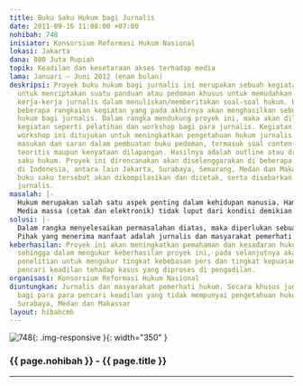 ```yaml
---
title: Buku Saku Hukum bagi Jurnalis
date: 2011-09-16 11:08:00 +07:00
nohibah: 748
inisiator: Konsorsium Reformasi Hukum Nasional
lokasi: Jakarta
dana: 800 Juta Rupiah
topik: Keadilan dan kesetaraan akses terhadap media
lama: Januari – Juni 2012 (enam bulan)
deskripsi: Proyek buku hukum bagi jurnalis ini merupakan sebuah kegiatan yang ditujukan
  untuk menciptakan suatu panduan atau pedoman khusus untuk memudahkan dan memperlancar
  kerja-kerja jurnalis dalam menuliskan/memberitakan soal-soal hukum. Untuk itu, diperlukan
  beberapa rangkaian kegiatan yang pada akhirnya akan menghasilkan sebuah buku saku
  hukum bagi jurnalis. Dalam rangka mendukung proyek ini, maka akan dilakukan rangkaian
  kegiatan seperti pelatihan dan workshop bagi para jurnalis. Kegiatan pelatihan dan
  workshop ini ditujukan untuk meningkatkan pengetahuan hukum jurnalis dan mendapatkan
  masukan dan saran dalam pembuatan buku pedoman, termasuk soal conten-nya secara
  teoritis maupun kenyataan dilapangan. Hasilnya adalah outline atau draft awal buku
  saku hukum. Proyek ini direncanakan akan diselenggarakan di beberapa kota besar
  di Indonesia, antara lain Jakarta, Surabaya, Semarang, Medan dan Makasar. Kemudian
  buku saku tersebut akan dikompilasikan dan dicetak, serta disebarkan kepada para
  jurnalis.
masalah: |-
  Hukum merupakan salah satu aspek penting dalam kehidupan manusia. Hampir setiap aspek kehidupan manusia pasti menyentuh dan berurusan dengan soal hukum. Terlebih lagi di dalam proses reformasi, yang banyak melahirkan sistem hukum baru. Sistem hukum baru tersebut dapat mewujud dalam sebuah nilai, norma peraturan, lembaga atau mekanisme/prosedur yang diterapkan untuk menyelesaikan suatu persoalan tertentu.
  Media massa (cetak dan elektronik) tidak luput dari kondisi demikian. Tidak mudah media menginformasikan dan memberitakan soal hukum, terutama jika berkaitan dengan soal-soal teknis dan prosedural hukum. Tidak jarang media massa keliru dalam menuliskan dan menuangkannya dalam sebuah berita. Kekeliruan ini menimbulkan muncul  banyak ‘gugatan’ terhadap pemberitaan media.  Masyarakat sebagai pembaca umum juga tidak mudah pula untuk menerima dan memahaminya, bahkan bisa jadi turut keliru. Akibat lebih jauh, terjadi miss-persepsi dan kontroversi. Tentu saja hal ini tidak bisa dibiarkan terus terjadi. Diperlukan suatu panduan atau pedoman khusus untuk memudahkan dan memperlancar kerja-kerja jurnalis dalam menuliskan/memberitakan soal-soal hukum.
solusi: |-
  Dalam rangka menyelesaikan permasalahan diatas, maka diperlukan sebuah kegiatan yang dapat memfasilitasi peningkatan kapasitas Jurnalis tentang pengetahuan hukum baik sistem hukum, prosedur  penegakan hukum maupun istilah hukum yaitu dengan mengadakan rangkaian kegiatan pembuatan buku saku hukum bagi jurnalis.
  Pihak yang menerima manfaat adalah jurnalis dan masyarakat pemerhati hukum. Secara khusus juga dapat berguna bagi para para pencari keadilan yang tidak mempunyai pengetahuan hukum di Jakarta, Surabaya, Medan dan Makassar.
keberhasilan: Proyek ini akan meningkatkan pemahaman dan kesadaran hukum seorang jurnalis,
  sehingga dalam mengukur keberhasilan proyek ini, pada selanjutnya akan dilakukan
  penelitian untuk mengukur tingkat kebebasan pers dan tingkat kepuasan masyarakat
  pencari keadilan tehadap kasus yang diproses di pengadilan.
organisasi: Konsorsium Reformasi Hukum Nasional
diuntungkan: Jurnalis dan masyarakat pemerhati hukum. Secara khusus juga dapat berguna
  bagi para para pencari keadilan yang tidak mempunyai pengetahuan hukum di Jakarta,
  Surabaya, Medan dan Makassar
layout: hibahcmb
---
```


![748](/static/img/hibahcmb/748.png){: .img-responsive }{: width="350" }

### {{ page.nohibah }} - {{ page.title }}

---
